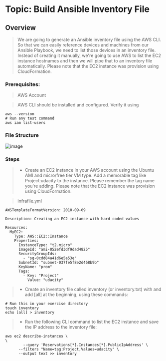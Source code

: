 # Topic: Build Ansible Inventory File

## Overview
> We are going to generate an Ansible inventory file using the AWS CLI. So that we can easily reference devices and machines from our Ansible Playbook, we need to list those devices in an inventory file. Instead of creating it manually, we're going to use AWS to list the EC2 instance hostnames and then we will pipe that to an inventory file automatically. Please note that the EC2 instance was provision using CloudFormation.

### Prerequisites:

> AWS Account

> AWS CLI should be installed and configured. Verify it using

```
aws --version
# Run any test command
aws iam list-users
```

### File Structure

![image](https://user-images.githubusercontent.com/40290711/178330958-11113075-99ef-4174-8b34-9f9331111c7a.png)

### Steps

> - Create an EC2 instance in your AWS account using the Ubuntu AMI and micro/free tier VM type. Add a memorable tag like Project:udacity to the instance. Please remember the tag name you're adding. Please note that the EC2 instance was provision using CloudFormation.

> infrafile.yml

```
AWSTemplateFormatVersion: 2010-09-09

Description: Creating an EC2 instance with hard coded values 

Resources:
  MyEC2:
    Type: AWS::EC2::Instance
    Properties: 
      InstanceType: "t2.micro"
      ImageId: "ami-052efd3df9dad4825"
      SecurityGroupIds: 
        - "sg-0cdd84a41d6e5a53e"
      SubnetId: "subnet-037fe5f8e2d468b9b"
      KeyName: "prom"
      Tags: 
        - Key: "Project"
          Value: "udacity"
```          

> - Create an inventory file called inventory (or inventory.txt) with and add [all] at the beginning, using these commands:

```
# Run this in your exercise directory
touch inventory
echo [all] > inventory
```

> - Run the following CLI command to list the EC2 instance and save the IP address to the inventory file:

```
aws ec2 describe-instances \
\
        --query 'Reservations[*].Instances[*].PublicIpAddress' \
      --filters "Name=tag:Project,Values=udacity" \
      --output text >> inventory
```      
